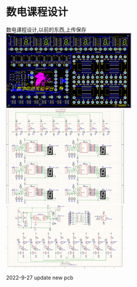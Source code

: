 # 数电课程设计
数电课程设计,以前的东西,上传保存   
<img src="https://github.com/LZH-ang/Digital-Circuit-Course-design/blob/main/IMAG/PCB.png" width="340">
<img src="https://github.com/LZH-ang/Digital-Circuit-Course-design/blob/main/IMAG/SCH1.png" width="320">
<img src="https://github.com/LZH-ang/Digital-Circuit-Course-design/blob/main/IMAG/SCH2.png" width="320">  
  
2022-9-27 update new pcb   
